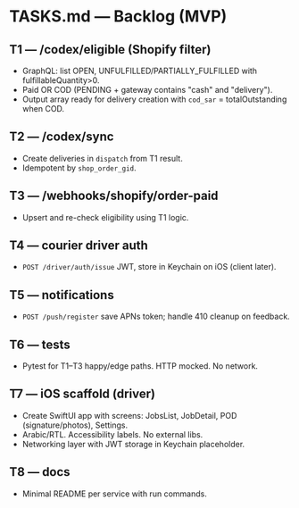 # TASKS.md — Backlog (MVP)

## T1 — /codex/eligible (Shopify filter)
- GraphQL: list OPEN, UNFULFILLED/PARTIALLY_FULFILLED with fulfillableQuantity>0.
- Paid OR COD (PENDING + gateway contains "cash" and "delivery").
- Output array ready for delivery creation with `cod_sar` = totalOutstanding when COD.

## T2 — /codex/sync
- Create deliveries in `dispatch` from T1 result.
- Idempotent by `shop_order_gid`.

## T3 — /webhooks/shopify/order-paid
- Upsert and re-check eligibility using T1 logic.

## T4 — courier driver auth
- `POST /driver/auth/issue` JWT, store in Keychain on iOS (client later).

## T5 — notifications
- `POST /push/register` save APNs token; handle 410 cleanup on feedback.

## T6 — tests
- Pytest for T1–T3 happy/edge paths. HTTP mocked. No network.

## T7 — iOS scaffold (driver)
- Create SwiftUI app with screens: JobsList, JobDetail, POD (signature/photos), Settings.
- Arabic/RTL. Accessibility labels. No external libs.
- Networking layer with JWT storage in Keychain placeholder.

## T8 — docs
- Minimal README per service with run commands.
